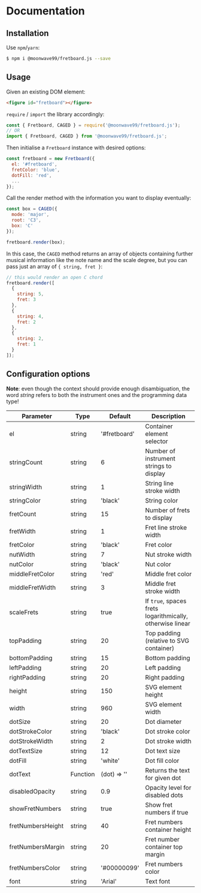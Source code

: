 # Documentation

## Installation

Use `npm`/`yarn`:

```bash
$ npm i @moonwave99/fretboard.js --save
```

## Usage

Given an existing DOM element:

```html
<figure id="fretboard"></figure>
```

`require` / `import` the library accordingly:

```javascript
const { Fretboard, CAGED } = require('@moonwave99/fretboard.js');
// OR
import { Fretboard, CAGED } from '@moonwave99/fretboard.js';
```

Then initialise a `Fretboard` instance with desired options:

```javascript
const fretboard = new Fretboard({
  el: '#fretboard',
  fretColor: 'blue',
  dotFill: 'red',
  ...
});
```
Call the render method with the information you want to display eventually:

```javascript
const box = CAGED({
  mode: 'major',
  root: 'C3',
  box: 'C'
});

fretboard.render(box);
```

In this case, the `CAGED` method returns an array of objects containing further musical information like the note name and the scale degree, but you can pass just an array of `{ string, fret }`:

```javascript
// this would render an open C chord
fretboard.render([
  {
    string: 5,
    fret: 3
  },
  {
    string: 4,
    fret: 2
  },
  {
    string: 2,
    fret: 1
  }
]);
```

## Configuration options

**Note**: even though the context should provide enough disambiguation, the word _string_ refers to both the instrument ones and the programming data type!

Parameter         | Type     | Default      | Description
------------------|----------|--------------|----------------------------------------------------------
el                | string   | '#fretboard' | Container element selector
stringCount       | string   | 6            | Number of instrument strings to display
stringWidth       | string   | 1            | String line stroke width
stringColor       | string   | 'black'      | String color
fretCount         | string   | 15           | Number of frets to display
fretWidth         | string   | 1            | Fret line stroke width
fretColor         | string   | 'black'      | Fret color
nutWidth          | string   | 7            | Nut stroke width
nutColor          | string   | 'black'      | Nut color
middleFretColor   | string   | 'red'        | Middle fret color
middleFretWidth   | string   | 3            | Middle fret stroke width
scaleFrets        | string   | true         | If `true`, spaces frets logarithmically, otherwise linear
topPadding        | string   | 20           | Top padding (relative to SVG container)
bottomPadding     | string   | 15           | Bottom padding
leftPadding       | string   | 20           | Left padding
rightPadding      | string   | 20           | Right padding
height            | string   | 150          | SVG element height
width             | string   | 960          | SVG element width
dotSize           | string   | 20           | Dot diameter
dotStrokeColor    | string   | 'black'      | Dot stroke color
dotStrokeWidth    | string   | 2            | Dot stroke width
dotTextSize       | string   | 12           | Dot text size
dotFill           | string   | 'white'      | Dot fill color
dotText           | Function | (dot) => ''  | Returns the text for given dot
disabledOpacity   | string   | 0.9          | Opacity level for disabled dots
showFretNumbers   | string   | true         | Show fret numbers if true
fretNumbersHeight | string   | 40           | Fret numbers container height
fretNumbersMargin | string   | 20           | Fret number container top margin
fretNumbersColor  | string   | '#00000099'  | Fret numbers color
font              | string   | 'Arial'      | Text font
